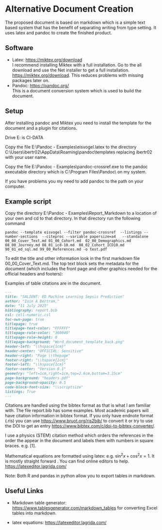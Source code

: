 # Alternative Document Creation 

The proposed document is based on markdown which is a simple text based system
that has the benefit of separating writing from type setting. It uses latex and
pandoc to create the finished product. 

## Software 

- Latex: https://miktex.org/download  
    I recommend installing Miktex with a full installation. Go to the all download and use the Net installer to get a full installation. https://miktex.org/download. This reduces problems with missing packages later on. 
- Pandoc: https://pandoc.org/  
    This is a document conversion system which is used to build the document. 
    


## Setup 

After installing pandoc and Miktex you need to install the template for the document and a plugin for citations. 

Drive E: is  CI-DATA 

Copy the file E:\Pandoc - Examples\eisvogel.latex to the directory
C:\Users\ibertr02\AppData\Roaming\pandoc\templates replacing ibertr02 with your
user name. 

Copy the file E:\Pandoc - Examples\pandoc-crossref.exe to the pandoc executable
directory which is  C:\Program Files\Pandoc\ on my system. 

If you have problems you my need to add pandoc to the path on your computer. 

## Example script 

Copy the directory E:\Pandoc - Examples\Report_Markdown to a location of your
own and cd  to that directory. In that directory run the following command 

```
pandoc --template eisvogel --filter pandoc-crossref  --listings --number-sections  --citeproc --variable papersize=a4   --standalone  00_00_Cover_Text.md 01_00_Cohort.md  02_00_Demographics.md 08_00_Journey.md 08_01_icd-10.md  08_02_Cohort_ICD10.md  90_01_ed_sql.md 99_00_References.md -o test.pdf
```

To edit the title and other information look in the first markdown file
00_00_Cover_Text.md. The top text block sets the metadata for the document (which includes the front page and other graphics needed for the official headers and footers):

Examples of table citations are in the document. 

```markdown
---
title: "SALIENT: ED Machine Learning Sepsis Prediction"
author: "Iain A Bertram,"
date: "11 July 2025"
bibliography: report.bib 
csl: cell-numeric.csl    
toc-own-page: true
titlepage: true
titlepage-text-color: "FFFFFF"
titlepage-rule-color: "360049"
titlepage-rule-height: 0
titlepage-background: "Word_document_template_back.png"
header-left: "\\hspace{1cm}"
header-center: "OFFICIAL: Sensitive"
header-right: "Page \\thepage"
footer-right: "\\hspace{1cm}"
footer-left: "\\hspace{1cm}"
footer-center: "Version 0.1"
geometry: "left=1cm,right=1cm,top=2.6cm,bottom=3.25cm"
page-background: "headers.pdf"
page-background-opacity: 0.5
code-block-font-size: "\\scriptsize"
listings: True
---
```

Citations are handled using the bibtex format as that is what I am familiar
with. The file report.bib has some examples. Most academic papers will have
citation information in bibtex format. If you only have endnote format (.ris)
you can use https://www.bruot.org/ris2bib/ to convert it or try to use the DOI
to get an entry https://www.bibtex.com/c/doi-to-bibtex-converter/.  

I use a physics (STEM) citation method which orders the references in the order
the appear in the document and labels them with numbers in square braces. e.g.
[1].  

Mathematical equations are formatted using latex: e.g. $\sin^2 x + \cos^2 x =
1$. It is mostly straight forward . You can find online editors to help.
https://latexeditor.lagrida.com/ 

Note: Both R and pandas in python allow you to export tables in markdown. 


## Useful Links

- Markdown table generator: https://www.tablesgenerator.com/markdown_tables for converting Excel tables into markdown. 

- latex equations: https://latexeditor.lagrida.com/


